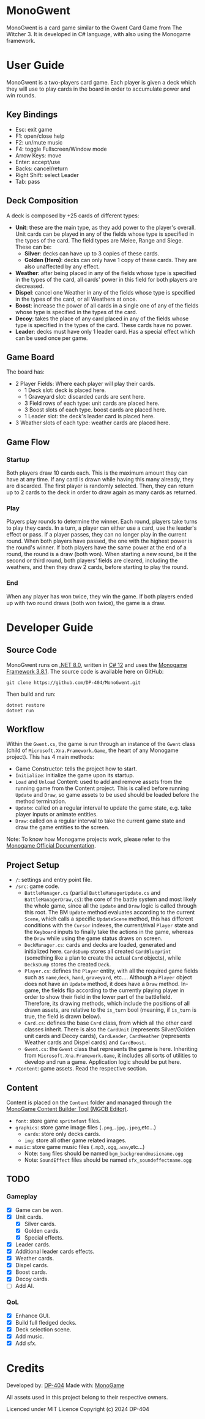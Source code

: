 # MonoGwent
MonoGwent is a card game similar to the Gwent Card Game from The Witcher 3. It is developed in C# language, with also using the Monogame framework.

# User Guide
MonoGwent is a two-players card game. Each player is given a deck which they will use to play cards in the board in order to accumulate power and win rounds.

## Key Bindings
- Esc: exit game
- F1: open/close help
- F2: un/mute music
- F4: toggle Fullscreen/Window mode
- Arrow Keys: move
- Enter: accept/use
- Backs: cancel/return
- Right Shift: select Leader
- Tab: pass

## Deck Composition
A deck is composed by +25 cards of different types:
- **Unit**: these are the main type, as they add power to the player's overall. Unit cards can be played in any of the fields whose type is specified in the types of the card. The field types are Melee, Range and Siege. These can be:
    * **Silver**: decks can have up to 3 copies of these cards.
    * **Golden (Hero)**: decks can only have 1 copy of these cards. They are also unaffected by any effect.
- **Weather**: after being placed in any of the fields whose type is specified in the types of the card, all cards' power in this field for both players are decreased.
- **Dispel**: cancel one Weather in any of the fields whose type is specified in the types of the card, or all Weathers at once.
- **Boost**: increase the power of all cards in a single one of any of the fields whose type is specified in the types of the card.
- **Decoy**: takes the place of any card placed in any of the fields whose type is specified in the types of the card. These cards have no power.
- **Leader**: decks must have only 1 leader card. Has a special effect which can be used once per game.

## Game Board
The board has:
- 2 Player Fields: Where each player will play their cards.
    * 1 Deck slot: deck is placed here.
    * 1 Graveyard slot: discarded cards are sent here.
    * 3 Field rows of each type: unit cards are placed here.
    * 3 Boost slots of each type. boost cards are placed here.
    * 1 Leader slot: the deck's leader card is placed here.
- 3 Weather slots of each type: weather cards are placed here.

## Game Flow

### Startup
Both players draw 10 cards each. This is the maximum amount they can have at any time. If any card is drawn while having this many already, they are discarded. The first player is randomly selected. Then, they can return up to 2 cards to the deck in order to draw again as many cards as returned.

### Play
Players play rounds to determine the winner. Each round, players take turns to play they cards. In a turn, a player can either use a card, use the leader's effect or pass. If a player passes, they can no longer play in the current round. When both players have passed, the one with the highest power is the round's winner. If both players have the same power at the end of a round, the round is a draw (both won). When starting a new round, be it the second or third round, both players' fields are cleared, including the weathers, and then they draw 2 cards, before starting to play the round.

### End
When any player has won twice, they win the game. If both players ended up with two round draws (both won twice), the game is a draw.

# Developer Guide

## Source Code
MonoGwent runs on [.NET 8.0](https://dotnet.microsoft.com/download/dotnet/8.0), written in [C# 12](https://dotnet.microsoft.com/languages/csharp) and uses the [Monogame Framework 3.8.1](https://docs.monogame.net/).
The source code is available here on GitHub:
```
git clone https://github.com/DP-404/MonoGwent.git
```
Then build and run:
```
dotnet restore
dotnet run
```

## Workflow
Within the `Gwent.cs`, the game is run through an instance of the `Gwent` class (child of `Microsoft.Xna.Framework.Game`, the heart of any Monogame project). This has 4 main methods:
- Game Constructor: tells the project how to start.
- `Initialize`: initialize the game upon its startup.
- `Load` and `Unload` Content: used to add and remove assets from the running game from the Content project. This is called before running `Update` and `Draw`, so game assets to be used should be loaded before the method termination.
- `Update`: called on a regular interval to update the game state, e.g. take player inputs or animate entities.
- `Draw`: called on a regular interval to take the current game state and draw the game entities to the screen.

Note: To know how Monogame projects work, please refer to the [Monogame Official Documentation](https://docs.monogame.net/).

## Project Setup
- `/`: settings and entry point file.
- `/src`: game code.
    * `BattleManager.cs` (partial `BattleManagerUpdate.cs` and `BattleManagerDraw,cs`): the core of the battle system and most likely the whole game, since all the `Update` and `Draw` logic is called through this root. The BM `Update` method evaluates according to the current `Scene`, which calls a specific `UpdateScene` method, this has different conditions with the `Cursor` indexes, the current/rival `Player` state and the `Keyboard` inputs to finally take the actions in the game, whereas the `Draw` while using the game status draws on screen.
    * `DeckManager.cs`: cards and decks are loaded, generated and initialized here. `CardsDump` stores all created `CardBlueprint` (something like a plan to create the actual `Card` objects), while `DecksDump` stores the created `Deck`.
    * `Player.cs`: defines the `Player` entity, with all the required game fields such as `name`,`deck`, `hand`, `graveyard`, etc.... Although a `Player` object does not have an `Update` method, it does have a `Draw` method. In-game, the fields flip according to the currently playing player in order to show their field in the lower part of the battlefield. Therefore, its drawing methods, which include the positions of all drawn assets, are relative to the `is_turn` bool (meaning, if `is_turn` is true, the field is drawn below).
    * `Card.cs`: defines the base `Card` class, from which all the other card classes inherit. There is also the `CardUnit` (represents Silver/Golden unit cards and Decoy cards), `CardLeader`, `CardWeather` (represents Weather cards and Dispel cards) and `CardBoost`.
    * `Gwent.cs`: the `Gwent` class that represents the game is here. Inheriting from `Microsoft.Xna.Framework.Game`, it includes all sorts of utilities to develop and run a game. Application logic should be put here.
- `/Content`: game assets. Read the respective section.

## Content
Content is placed on the `Content` folder and managed through the [MonoGame Content Builder Tool (MGCB Editor)](https://docs.monogame.net/articles/tools/mgcb_editor.html).

- `font`: store game `spritefont` files.
- `graphics`: store game image files (`.png`,`.jpg`,`.jpeg`,etc...)
    * `cards`: store only decks cards.
    * `img`: store all other game related images.
- `music`: store game music files (`.mp3`,`.ogg`,`.wav`,etc...)
    * Note: `Song` files should be named `bgm_backgroundmusicname.ogg`
    * Note: `SoundEffect` files should be named `sfx_soundeffectname.ogg`


## TODO
### Gameplay
- [x] Game can be won.
- [x] Unit cards.
    * [x] Silver cards.
    * [x] Golden cards.
    * [x] Special effects.
- [x] Leader cards.
- [x] Additional leader cards effects.
- [x] Weather cards.
- [x] Dispel cards.
- [x] Boost cards.
- [x] Decoy cards.
- [ ] Add AI.
### QoL
- [x] Enhance GUI.
- [x] Build full fledged decks.
- [x] Deck selection scene.
- [x] Add music.
- [x] Add sfx.

# Credits
Developed by: [DP-404](https://github.com/DP-404)
Made with: [MonoGame](https://docs.monogame.net/)

All assets used in this project belong to their respective owners.

Licenced under MIT Licence
Copyright (c) 2024 DP-404
